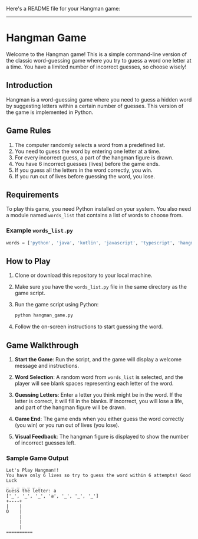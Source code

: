 Here's a README file for your Hangman game:

---

# Hangman Game

Welcome to the Hangman game! This is a simple command-line version of the classic word-guessing game where you try to guess a word one letter at a time. You have a limited number of incorrect guesses, so choose wisely!
## Introduction

Hangman is a word-guessing game where you need to guess a hidden word by suggesting letters within a certain number of guesses. This version of the game is implemented in Python.

## Game Rules

1. The computer randomly selects a word from a predefined list.
2. You need to guess the word by entering one letter at a time.
3. For every incorrect guess, a part of the hangman figure is drawn.
4. You have 6 incorrect guesses (lives) before the game ends.
5. If you guess all the letters in the word correctly, you win.
6. If you run out of lives before guessing the word, you lose.

## Requirements

To play this game, you need Python installed on your system. You also need a module named `words_list` that contains a list of words to choose from.

### Example `words_list.py`

```python
words = ['python', 'java', 'kotlin', 'javascript', 'typescript', 'hangman', 'coding']
```

## How to Play

1. Clone or download this repository to your local machine.
2. Make sure you have the `words_list.py` file in the same directory as the game script.
3. Run the game script using Python:

   ```bash
   python hangman_game.py
   ```

4. Follow the on-screen instructions to start guessing the word.

## Game Walkthrough

1. **Start the Game**: Run the script, and the game will display a welcome message and instructions.
   
2. **Word Selection**: A random word from `words_list` is selected, and the player will see blank spaces representing each letter of the word.

3. **Guessing Letters**: Enter a letter you think might be in the word. If the letter is correct, it will fill in the blanks. If incorrect, you will lose a life, and part of the hangman figure will be drawn.

4. **Game End**: The game ends when you either guess the word correctly (you win) or you run out of lives (you lose).

5. **Visual Feedback**: The hangman figure is displayed to show the number of incorrect guesses left.

### Sample Game Output

```
Let's Play Hangman!!
You have only 6 lives so try to guess the word within 6 attempts! Good Luck
_ _ _ _ _ _ _
Guess the letter: a
['_', '_', '_', 'a', '_', '_', '_']
+----+
|    |
O    |
     |
     |
     |
==========
```
